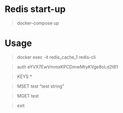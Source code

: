 # Redis start-up

> docker-compose up

# Usage

> docker exec -it redis_cache_1 redis-cli

> auth eYVX7EwVmmxKPCDmwMtyKVge8oLd2t81

> KEYS *

> MSET test "test string"

> MGET test

> exit